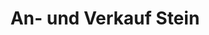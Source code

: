 ---
title: "An- und Verkauf Stein"
url: /saarbruecken/an-und-verkauf-stein-breite-strasse/
shop: Gebrauchtwaren
---